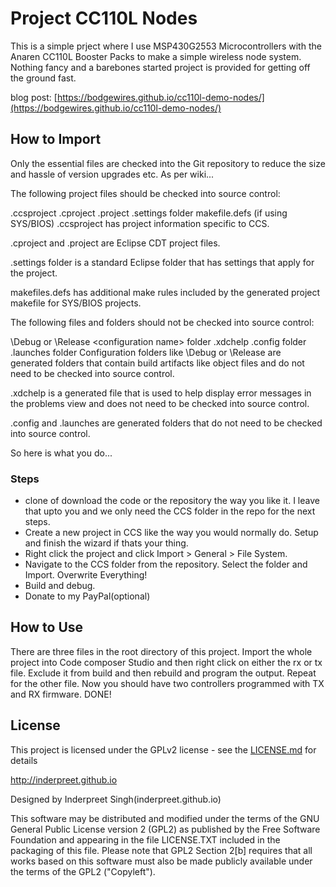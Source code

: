 # Project CC110L Nodes

This is a simple prject where I use MSP430G2553 Microcontrollers with the Anaren CC110L Booster Packs to make a simple wireless node system. Nothing fancy and a barebones started project is provided for getting off the ground fast.

blog post: [https://bodgewires.github.io/cc110l-demo-nodes/](https://bodgewires.github.io/cc110l-demo-nodes/)

## How to Import

Only the essential files are checked into the Git repository to reduce the size and hassle of version upgrades etc. As per wiki...

The following project files should be checked into source control:

.ccsproject
.cproject
.project
.settings folder
makefile.defs (if using SYS/BIOS)
.ccsproject has project information specific to CCS.

.cproject and .project are Eclipse CDT project files.

.settings folder is a standard Eclipse folder that has settings that apply for the project.

makefiles.defs has additional make rules included by the generated project makefile for SYS/BIOS projects.


The following files and folders should not be checked into source control:

\Debug or \Release \<configuration name> folder
.xdchelp
\.config folder
\.launches folder
Configuration folders like \Debug or \Release are generated folders that contain build artifacts like object files and do not need to be checked into source control.

.xdchelp is a generated file that is used to help display error messages in the problems view and does not need to be checked into source control.

.config and .launches are generated folders that do not need to be checked into source control.

So here is what you do...
### Steps
* clone of download the code or the repository the way you like it. I leave that upto you and we only need the CCS folder in the repo for the next steps.
* Create a new project in CCS like the way you would normally do. Setup and finish the wizard if thats your thing.
* Right click the project and click Import > General > File System. 
* Navigate to the CCS folder from the repository. Select the folder and Import. Overwrite Everything!
* Build and debug.
* Donate to my PayPal(optional)


## How to Use

There are three files in the root directory of this project. Import the whole project into Code composer Studio and then right click on either the rx or tx file. 
Exclude it from build and then rebuild and program the output. Repeat for the other file. Now you should have two controllers programmed with TX and RX firmware.
DONE!

## License

This project is licensed under the GPLv2 license - see the [LICENSE.md](LICENSE.md) for details

http://inderpreet.github.io


Designed by Inderpreet Singh(inderpreet.github.io)

This software may be distributed and modified under the terms of the GNU
General Public License version 2 (GPL2) as published by the Free Software
Foundation and appearing in the file LICENSE.TXT included in the packaging of
this file. Please note that GPL2 Section 2[b] requires that all works based
on this software must also be made publicly available under the terms of
the GPL2 ("Copyleft").
